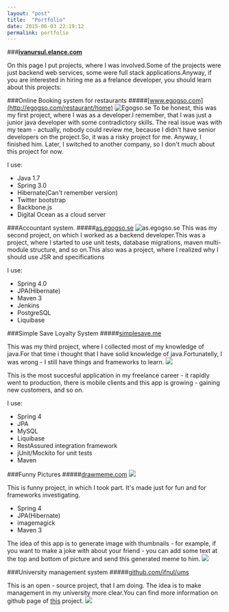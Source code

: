```yaml
---
layout: "post"
title:  "Portfolio"
date: 2015-06-03 22:19:12
permalink: portfolio
---
```



###**[ivanursul.elance.com](http://ivanursul.elance.com)**

On this page I put projects, where I was involved.Some of the projects were just backend web services, some were full stack applications.Anyway, if you are interested in hiring me as a frelance developer, you should learn about this projects:

###Online Booking system for restaurants
#####[www.egogso.com](http://egogso.com/restaurant/home)
![Egogso.se](/content/images/2015/06/Screen-Shot-2015-06-03-at-10-00-34-PM.png)
To be honest, this was my first project, where I was as a developer.I remember, that I was just a junior java developer with some contradictory skills. The real issue was with my team - actually, nobody could review me, because I didn't have senior developers on the project.So, it was a risky project for me. Anyway, I finished him. Later, I switched to another company, so I don't much about this project for now.

I use:

* Java 1.7
* Spring 3.0
* Hibernate(Can't remember version)
* Twitter bootstrap
* Backbone.js 
* Digital Ocean as a cloud server

###Accountant system.
#####[as.egogso.se](as.egogso.se)
![as.egogso.se](/content/images/2015/06/Screen-Shot-2015-06-03-at-10-13-53-PM.png)
This was my second project, on which I worked as a backend developer.This was a project, where I started to use unit tests, database migrations, maven multi-module structure, and so on.This also was a project, where I realized why I should use JSR and specifications

I use:

* Spring 4.0
* JPA(Hibernate)
* Maven 3
* Jenkins
* PostgreSQL
* Liquibase


###Simple Save Loyalty System
#####[simplesave.me](http://simplesave.me/)

This was my third project, where I collected most of my knowledge of java.For that time i thought that I have solid knowledge of java.Fortunatelly, I was wrong - I still have things and frameworks to learn.
![](assets/images/Screen-Shot-2015-06-03-at-10-23-25-PM.png)

This is the most succesful application in my freelance career - it rapidly went to production, there is mobile clients and this app is growing - gaining new customers, and so on.

I use:

* Spring 4
* JPA
* MySQL
* Liquibase
* RestAssured integration framework
* jUnit/Mockito for unit tests
* Maven

###Funny Pictures
#####[drawmeme.com](http://drawmeme.com/#/home)
![](assets/images/cc73eeda-fbaa-48b7-adad-a640956c27dd.png)

This is funny project, in which I took part.
It's made just for fun and for frameworks investigating.

* Spring 4
* JPA(Hibernate)
* imagemagick 
* Maven 3

The idea of this app is to generate image with thumbnails - for example, if you want to make a joke with about your friend - you can add some text at the top and bottom of picture and send this generated meme to him.
![](assets/images/Screen-Shot-2015-06-03-at-10-32-19-PM.png)

###University management system
#####[github.com/ifnul/ums](https://github.com/ifnul/ums)

This is an open - source project, that I am doing.
The idea is to make management in my university more clear.You can find more information on github page of [this](https://github.com/ifnul/ums) project.
![](assets/images/Screen-Shot-2015-06-03-at-10-37-01-PM.png)